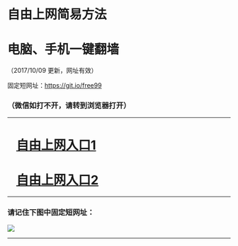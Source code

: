 ﻿# 自由上网简易方法

# 电脑、手机一键翻墙

（2017/10/09 更新，网址有效）

固定短网址：https://git.io/free99

### （微信如打不开，请转到浏览器打开）


***





# &nbsp;&nbsp; <a href="http://ft732421728.fwq-tz-1001.info/fwqtz01.html?t=100900122904 " target="_blank">自由上网入口1</a>
# &nbsp;&nbsp; <a href="http://ft2773412896.fwq-tz-1002.info/fwqtz02.html?t=100900131654 " target="_blank">自由上网入口2</a>
***

### 请记住下图中固定短网址：

<img src="https://s3-us-west-2.amazonaws.com/fwq-1001/yjfq-20170905okok.png" /> 


***

